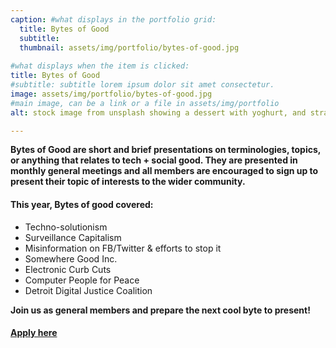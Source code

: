 ```yaml
---
caption: #what displays in the portfolio grid:
  title: Bytes of Good
  subtitle: 
  thumbnail: assets/img/portfolio/bytes-of-good.jpg
  
#what displays when the item is clicked:
title: Bytes of Good
#subtitle: subtitle lorem ipsum dolor sit amet consectetur.
image: assets/img/portfolio/bytes-of-good.jpg
#main image, can be a link or a file in assets/img/portfolio
alt: stock image from unsplash showing a dessert with yoghurt, and strawberry and banana on top

---
```


**Bytes of Good are short and brief presentations on terminologies, topics, or anything that relates to tech + social good. They are presented in monthly general meetings and all members are encouraged to sign up to present their topic of interests to the wider community.**

<h4>This year, Bytes of good covered:</h4>

- Techno-solutionism
- Surveillance Capitalism
- Misinformation on FB/Twitter & efforts to stop it
- Somewhere Good Inc.
- Electronic Curb Cuts
- Computer People for Peace
- Detroit Digital Justice Coalition

**Join us as general members and prepare the next cool byte to present!** &nbsp;

<h4><a href="https://t4sg.typeform.com/to/Az5vb9GU">Apply here</a></h4>
